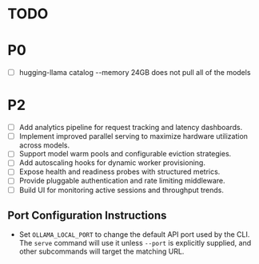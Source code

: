 # TODO

# P0
- [ ] hugging-llama catalog --memory 24GB does not pull all of the models  

# P2
- [ ] Add analytics pipeline for request tracking and latency dashboards.
- [ ] Implement improved parallel serving to maximize hardware utilization across models.
- [ ] Support model warm pools and configurable eviction strategies.
- [ ] Add autoscaling hooks for dynamic worker provisioning.
- [ ] Expose health and readiness probes with structured metrics.
- [ ] Provide pluggable authentication and rate limiting middleware.
- [ ] Build UI for monitoring active sessions and throughput trends.

## Port Configuration Instructions

- Set `OLLAMA_LOCAL_PORT` to change the default API port used by the CLI. The `serve`
  command will use it unless `--port` is explicitly supplied, and other subcommands
  will target the matching URL.
